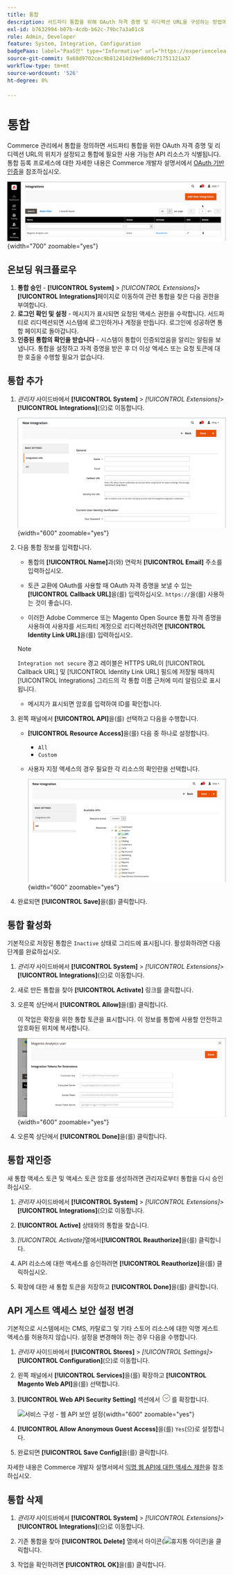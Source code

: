 ```yaml
---
title: 통합
description: 서드파티 통합을 위해 OAuth 자격 증명 및 리디렉션 URL을 구성하는 방법에 대해 알아봅니다.
exl-id: b7632994-b07b-4cdb-b62c-79bc7a3a01c8
role: Admin, Developer
feature: System, Integration, Configuration
badgePaas: label="PaaS만" type="Informative" url="https://experienceleague.adobe.com/ko/docs/commerce/user-guides/product-solutions" tooltip="Adobe Commerce 온 클라우드 프로젝트(Adobe 관리 PaaS 인프라) 및 온프레미스 프로젝트에만 적용됩니다."
source-git-commit: 9a68d9702cec9b812414d39e8d04c71751121a37
workflow-type: tm+mt
source-wordcount: '526'
ht-degree: 0%

---
```


# 통합

Commerce 관리에서 통합을 정의하면 서드파티 통합을 위한 OAuth 자격 증명 및 리디렉션 URL의 위치가 설정되고 통합에 필요한 사용 가능한 API 리소스가 식별됩니다. 통합 등록 프로세스에 대한 자세한 내용은 Commerce 개발자 설명서에서 [OAuth 기반 인증](https://developer.adobe.com/commerce/webapi/get-started/authentication/gs-authentication-oauth/)을 참조하십시오.

![통합](./assets/integrations.png){width="700" zoomable="yes"}

## 온보딩 워크플로우

1. **통합 승인** - **[!UICONTROL System]** > _[!UICONTROL Extensions]_>**[!UICONTROL Integrations]**&#x200B;페이지로 이동하여 관련 통합을 찾은 다음 권한을 부여합니다.
1. **로그인 확인 및 설정** - 메시지가 표시되면 요청된 액세스 권한을 수락합니다. 서드파티로 리디렉션되면 시스템에 로그인하거나 계정을 만듭니다. 로그인에 성공하면 통합 페이지로 돌아갑니다.
1. **인증된 통합의 확인을 받습니다** - 시스템이 통합이 인증되었음을 알리는 알림을 보냅니다. 통합을 설정하고 자격 증명을 받은 후 더 이상 액세스 또는 요청 토큰에 대한 호출을 수행할 필요가 없습니다.

## 통합 추가

1. _관리자_ 사이드바에서 **[!UICONTROL System]** > _[!UICONTROL Extensions]_>**[!UICONTROL Integrations]**(으)로 이동합니다.

   ![새 통합](./assets/integration-new.png){width="600" zoomable="yes"}

1. 다음 통합 정보를 입력합니다.

   - 통합의 **[!UICONTROL Name]**&#x200B;과(와) 연락처 **[!UICONTROL Email]** 주소를 입력하십시오.

   - 토큰 교환에 OAuth를 사용할 때 OAuth 자격 증명을 보낼 수 있는 **[!UICONTROL Callback URL]**&#x200B;을(를) 입력하십시오. `https://`을(를) 사용하는 것이 좋습니다.

   - 이러한 Adobe Commerce 또는 Magento Open Source 통합 자격 증명을 사용하여 사용자를 서드파티 계정으로 리디렉션하려면 **[!UICONTROL Identity Link URL]**&#x200B;을(를) 입력하십시오.

   >[!NOTE]
   >
   > `Integration not secure` 경고 레이블은 HTTPS URL이 [!UICONTROL Callback URL] 및 [!UICONTROL Identity Link URL] 필드에 저장될 때까지 [!UICONTROL Integrations] 그리드의 각 통합 이름 근처에 미리 알림으로 표시됩니다.

   - 메시지가 표시되면 암호를 입력하여 ID를 확인합니다.

1. 왼쪽 패널에서 **[!UICONTROL API]**&#x200B;을(를) 선택하고 다음을 수행합니다.

   - **[!UICONTROL Resource Access]**&#x200B;을(를) 다음 중 하나로 설정합니다.

      - `All`
      - `Custom`

   - 사용자 지정 액세스의 경우 필요한 각 리소스의 확인란을 선택합니다.

     ![통합 - 사용 가능한 API](./assets/integrations-available-api.png){width="600" zoomable="yes"}

1. 완료되면 **[!UICONTROL Save]**&#x200B;을(를) 클릭합니다.

## 통합 활성화

기본적으로 저장된 통합은 `Inactive` 상태로 그리드에 표시됩니다. 활성화하려면 다음 단계를 완료하십시오.

1. _관리자_ 사이드바에서 **[!UICONTROL System]** > _[!UICONTROL Extensions]_>**[!UICONTROL Integrations]**(으)로 이동합니다.

1. 새로 만든 통합을 찾아 **[!UICONTROL Activate]** 링크를 클릭합니다.

1. 오른쪽 상단에서 **[!UICONTROL Allow]**&#x200B;을(를) 클릭합니다.

   이 작업은 확장을 위한 통합 토큰을 표시합니다. 이 정보를 통합에 사용할 안전하고 암호화된 위치에 복사합니다.

   ![확장을 위한 통합 토큰](./assets/integration-tokens-for-extensions.png){width="600" zoomable="yes"}

1. 오른쪽 상단에서 **[!UICONTROL Done]**&#x200B;을(를) 클릭합니다.

## 통합 재인증

새 통합 액세스 토큰 및 액세스 토큰 암호를 생성하려면 관리자로부터 통합을 다시 승인하십시오.

1. _관리자_ 사이드바에서 **[!UICONTROL System]** > _[!UICONTROL Extensions]_>**[!UICONTROL Integrations]**(으)로 이동합니다.

1. **[!UICONTROL Active]** 상태와의 통합을 찾습니다.

1. _[!UICONTROL Activate]_&#x200B;열에서&#x200B;**[!UICONTROL Reauthorize]**&#x200B;을(를) 클릭합니다.

1. API 리소스에 대한 액세스를 승인하려면 **[!UICONTROL Reauthorize]**&#x200B;을(를) 클릭하십시오.

1. 확장에 대한 새 통합 토큰을 저장하고 **[!UICONTROL Done]**&#x200B;을(를) 클릭합니다.

## API 게스트 액세스 보안 설정 변경

기본적으로 시스템에서는 CMS, 카탈로그 및 기타 스토어 리소스에 대한 익명 게스트 액세스를 허용하지 않습니다. 설정을 변경해야 하는 경우 다음을 수행합니다.

1. _관리자_ 사이드바에서 **[!UICONTROL Stores]** > _[!UICONTROL Settings]_>**[!UICONTROL Configuration]**(으)로 이동합니다.

1. 왼쪽 패널에서 **[!UICONTROL Services]**&#x200B;을(를) 확장하고 **[!UICONTROL Magento Web API]**&#x200B;을(를) 선택합니다.

1. **[!UICONTROL Web API Security Setting]** 섹션에서 ![확장 선택기](../assets/icon-display-expand.png)를 확장합니다.

   ![서비스 구성 - 웹 API 보안 설정](../configuration-reference/services/assets/web-api-security.png){width="600" zoomable="yes"}

1. **[!UICONTROL Allow Anonymous Guest Access]**&#x200B;을(를) `Yes`(으)로 설정합니다.

1. 완료되면 **[!UICONTROL Save Config]**&#x200B;을(를) 클릭합니다.

자세한 내용은 Commerce 개발자 설명서에서 [익명 웹 API에 대한 액세스 제한](https://developer.adobe.com/commerce/webapi/rest/use-rest/anonymous-api-security/)을 참조하십시오.

## 통합 삭제

1. _관리자_ 사이드바에서 **[!UICONTROL System]** > _[!UICONTROL Extensions]_>**[!UICONTROL Integrations]**(으)로 이동합니다.

1. 기존 통합을 찾아 **[!UICONTROL Delete]** 열에서 아이콘(![휴지통 아이콘](../assets/icon-delete-trashcan-solid.png))을 클릭합니다.

1. 작업을 확인하려면 **[!UICONTROL OK]**&#x200B;을(를) 클릭합니다.
